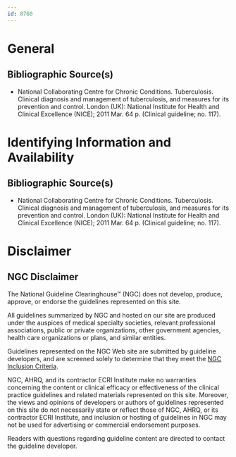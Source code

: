 ```yaml
---
id: 8760
---
```


# General

## Bibliographic Source(s)

- National Collaborating Centre for Chronic Conditions. Tuberculosis. Clinical diagnosis and management of tuberculosis, and measures for its prevention and control. London (UK): National Institute for Health and Clinical Excellence (NICE); 2011 Mar. 64 p. (Clinical guideline; no. 117).

# Identifying Information and Availability

## Bibliographic Source(s)

- National Collaborating Centre for Chronic Conditions. Tuberculosis. Clinical diagnosis and management of tuberculosis, and measures for its prevention and control. London (UK): National Institute for Health and Clinical Excellence (NICE); 2011 Mar. 64 p. (Clinical guideline; no. 117).

# Disclaimer

## NGC Disclaimer

The National Guideline Clearinghouse™ (NGC) does not develop, produce, approve, or endorse the guidelines represented on this site.

All guidelines summarized by NGC and hosted on our site are produced under the auspices of medical specialty societies, relevant professional associations, public or private organizations, other government agencies, health care organizations or plans, and similar entities.

Guidelines represented on the NGC Web site are submitted by guideline developers, and are screened solely to determine that they meet the [NGC Inclusion Criteria](/help-and-about/summaries/inclusion-criteria).

NGC, AHRQ, and its contractor ECRI Institute make no warranties concerning the content or clinical efficacy or effectiveness of the clinical practice guidelines and related materials represented on this site. Moreover, the views and opinions of developers or authors of guidelines represented on this site do not necessarily state or reflect those of NGC, AHRQ, or its contractor ECRI Institute, and inclusion or hosting of guidelines in NGC may not be used for advertising or commercial endorsement purposes.

Readers with questions regarding guideline content are directed to contact the guideline developer.

